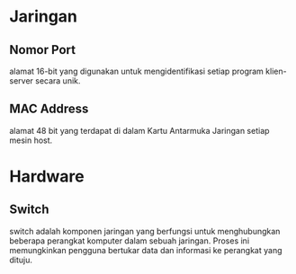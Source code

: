 # Jaringan

## Nomor Port

alamat 16-bit yang digunakan untuk mengidentifikasi setiap program klien-server secara unik.

## MAC Address

alamat 48 bit yang terdapat di dalam Kartu Antarmuka Jaringan setiap mesin host.

# Hardware

## Switch

switch adalah komponen jaringan yang berfungsi untuk menghubungkan beberapa perangkat komputer dalam sebuah jaringan. Proses ini memungkinkan pengguna bertukar data dan informasi ke perangkat yang dituju.
